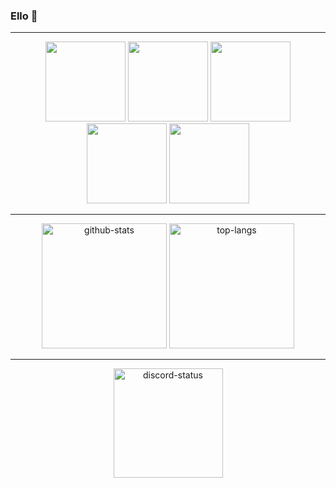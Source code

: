 ### Ello 👋

<hr>
<p align="center" width="100%">
    <img height="128px" src="https://cdn.7tv.app/emote/62b1dba76422f4e240da9b44/4x.webp"></a>
    <img height="128px" src="https://cdn.7tv.app/emote/61e5d5f577175547b425be30/4x.webp"></a>
    <img height="128px" src="https://cdn.7tv.app/emote/619a4ddaeecae7a725bc4a89/4x.webp"></a>
    <img height="128px" src="https://cdn.7tv.app/emote/63aa3c3bfde3704d395c79e3/4x.webp"></a>
    <img height="128px" src="https://cdn.7tv.app/emote/632b37ae61c6bb90cba4acb3/4x.webp"></a>
</p>
<hr>

<div width="100%" align="center">
<picture>
  <img height="200" src="https://github-readme-stats-buidohuy99.vercel.app/api?username=buidohuy99&theme=great-gatsby&hide_border=false&include_all_commits=true&count_private=true&show_icons=true" alt="github-stats" />
</picture>
<picture>
  <img height="200" src="https://github-readme-stats-buidohuy99.vercel.app/api/top-langs/?username=buidohuy99&theme=great-gatsby&hide_border=false&include_all_commits=true&count_private=true&layout=donut&hide_progress=false&hide=html" alt="top-langs" />
</picture>
</div>

<hr>

<div width="100%" align="center">
  <a href="https://discord.com/users/126315392724369408">
        <img height="175px" src="https://lanyard.cnrad.dev/api/126315392724369408?theme=dark&amp;hideDiscrim=true" alt="discord-status">
    </a>
</div>

